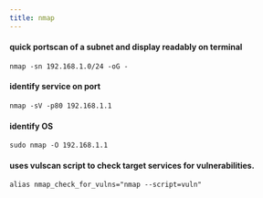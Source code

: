 ```yaml
---
title: nmap
---
```


#### quick portscan of a subnet and display readably on terminal
    nmap -sn 192.168.1.0/24 -oG -

#### identify service on port
    nmap -sV -p80 192.168.1.1

#### identify OS
    sudo nmap -O 192.168.1.1

#### uses vulscan script to check target services for vulnerabilities.
    alias nmap_check_for_vulns="nmap --script=vuln"
